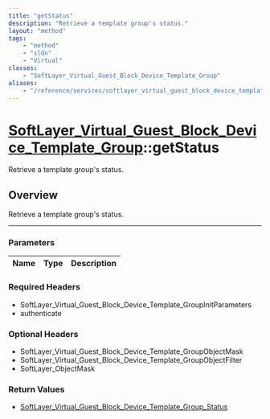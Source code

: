 ```yaml
---
title: "getStatus"
description: "Retrieve a template group's status."
layout: "method"
tags:
    - "method"
    - "sldn"
    - "Virtual"
classes:
    - "SoftLayer_Virtual_Guest_Block_Device_Template_Group"
aliases:
    - "/reference/services/softlayer_virtual_guest_block_device_template_group/getStatus"
---
```

# [SoftLayer_Virtual_Guest_Block_Device_Template_Group](/reference/services/SoftLayer_Virtual_Guest_Block_Device_Template_Group)::getStatus


Retrieve a template group's status.


## Overview 
Retrieve a template group's status.

-----

### Parameters 
|Name | Type | Description |
| --- | --- | --- |


### Required Headers
* SoftLayer_Virtual_Guest_Block_Device_Template_GroupInitParameters
* authenticate


### Optional Headers
* SoftLayer_Virtual_Guest_Block_Device_Template_GroupObjectMask
* SoftLayer_Virtual_Guest_Block_Device_Template_GroupObjectFilter
* SoftLayer_ObjectMask

### Return Values
* <a href='/reference/datatypes/SoftLayer_Virtual_Guest_Block_Device_Template_Group_Status'>SoftLayer_Virtual_Guest_Block_Device_Template_Group_Status </a>




